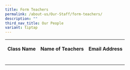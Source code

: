 ```yaml
---
title: Form Teachers
permalink: /about-us/Our-Staff/form-teachers/
description: ""
third_nav_title: Our People
variant: tiptap
---
```

<table><tbody><tr><th rowspan="1" colspan="1"><p>Class Name</p></th><th rowspan="1" colspan="1"><p>Name of Teachers </p></th><th rowspan="1" colspan="1"><p>Email Address</p></th></tr><tr><td rowspan="1" colspan="1"><p></p></td><td rowspan="1" colspan="1"><p></p></td><td rowspan="1" colspan="1"><p></p></td></tr></tbody></table><p></p>